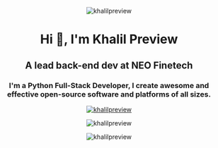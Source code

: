 <p align="center"> <img src="https://komarev.com/ghpvc/?username=khalilpreview" alt="khalilpreview" /> </p>
<h1 align="center">Hi 👋, I'm Khalil Preview</h1>
<h2 align="center">A lead back-end dev at NEO Finetech</h3>

<h3 align="center"> I'm a Python Full-Stack Developer, I create awesome and effective open-source software and platforms of all sizes. </h2>

<p align="center"> <a href="https://github.com/ryo-ma/github-profile-trophy"><img src="https://github-profile-trophy.vercel.app/?username=khalilpreview&theme=juicyfresh" alt="khalilpreview" /></a> </p>

<p align="center"><img align="center" src=https://github-readme-stats.vercel.app/api?username=khalilpreview&show_icons=true&theme=chartreuse-dark&count_private=true alt="khalilpreview" /></p>

<p  align="center"><img align="center" src="https://github-readme-stats.vercel.app/api/top-langs?username=khalilpreview&&theme=chartreuse-dark&show_icons=true&locale=en&layout=compact" alt="khalilpreview" /></p>




  


